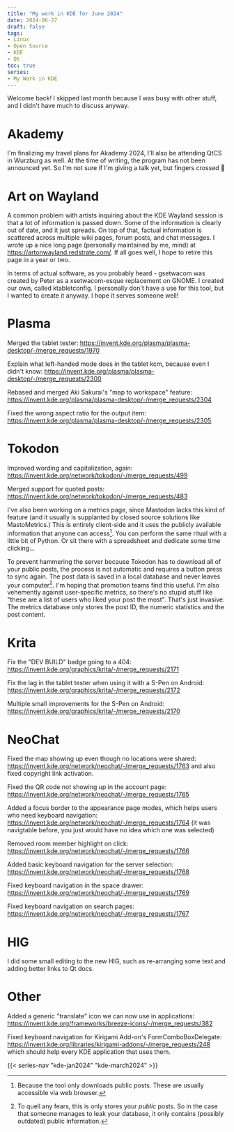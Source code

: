```yaml
---
title: "My work in KDE for June 2024"
date: 2024-06-27
draft: false
tags:
- Linux
- Open Source
- KDE
- Qt
toc: true
series:
- My Work in KDE
---
```


Welcome back! I skipped last month because I was busy with other stuff, and I didn't have much to discuss anyway.

# Akademy

I'm finalizing my travel plans for Akademy 2024, I'll also be attending QtCS in Wurzburg as well. At the time of writing, the program has not been announced yet. So I'm not sure if I'm giving a talk yet, but fingers crossed 🤞

# Art on Wayland

A common problem with artists inquiring about the KDE Wayland session is that a lot of information is passed down. Some of the information is clearly out of date, and it just spreads. On top of that, factual information is scattered across multiple wiki pages, forum posts, and chat messages. I wrote up a nice long page (personally maintained by me, mind) at https://artonwayland.redstrate.com/. If all goes well, I hope to retire this page in a year or two.

In terms of actual software, as you probably heard - gsetwacom was created by Peter as a xsetwacom-esque replacement on GNOME. I created our own, called ktabletconfig. I personally don't have a use for this tool, but I wanted to create it anyway. I hope it serves someone well!

# Plasma

Merged the tablet tester: https://invent.kde.org/plasma/plasma-desktop/-/merge_requests/1970

Explain what left-handed mode does in the tablet kcm, because even I didn't know: https://invent.kde.org/plasma/plasma-desktop/-/merge_requests/2300

Rebased and merged Aki Sakurai's "map to workspace" feature: https://invent.kde.org/plasma/plasma-desktop/-/merge_requests/2304

Fixed the wrong aspect ratio for the output item: https://invent.kde.org/plasma/plasma-desktop/-/merge_requests/2305

# Tokodon

Improved wording and capitalization, again: https://invent.kde.org/network/tokodon/-/merge_requests/499

Merged support for quoted posts: https://invent.kde.org/network/tokodon/-/merge_requests/483

I've also been working on a metrics page, since Mastodon lacks this kind of feature (and it usually is supplanted by closed source solutions like MastoMetrics.) This is entirely client-side and it uses the publicly available information that anyone can access[^1]. You can perform the same ritual with a little bit of Python. Or sit there with a spreadsheet and dedicate some time clicking...

To prevent hammering the server because Tokodon has to download all of your public posts, the process is not automatic and requires a button press to sync again. The post data is saved in a local database and never leaves your computer[^2]. I'm hoping that promotion teams find this useful. I'm also vehemently against user-specific metrics, so there's no stupid stuff like "these are a list of users who liked your post the most". That's just invasive. The metrics database only stores the post ID, the numeric statistics and the post content.

# Krita

Fix the "DEV BUILD" badge going to a 404: https://invent.kde.org/graphics/krita/-/merge_requests/2171

Fix the lag in the tablet tester when using it with a S-Pen on Android: https://invent.kde.org/graphics/krita/-/merge_requests/2172

Multiple small improvements for the S-Pen on Android: https://invent.kde.org/graphics/krita/-/merge_requests/2170

# NeoChat

Fixed the map showing up even though no locations were shared: https://invent.kde.org/network/neochat/-/merge_requests/1763 and also fixed copyright link activation.

Fixed the QR code not showing up in the account page: https://invent.kde.org/network/neochat/-/merge_requests/1765

Added a focus border to the appearance page modes, which helps users who need keyboard navigation: https://invent.kde.org/network/neochat/-/merge_requests/1764 (it was navigtable before, you just would have no idea which one was selected)

Removed room member highlight on click: https://invent.kde.org/network/neochat/-/merge_requests/1766

Added basic keyboard navigation for the server selection: https://invent.kde.org/network/neochat/-/merge_requests/1768

Fixed keyboard navigation in the space drawer: https://invent.kde.org/network/neochat/-/merge_requests/1769

Fixed keyboard navigation on search pages: https://invent.kde.org/network/neochat/-/merge_requests/1767

# HIG

I did some small editing to the new HIG, such as re-arranging some text and adding better links to Qt docs.

# Other

Added a generic "translate" icon we can now use in applications: https://invent.kde.org/frameworks/breeze-icons/-/merge_requests/382

Fixed keyboard navigation for Kirigami Add-on's FormComboBoxDelegate: https://invent.kde.org/libraries/kirigami-addons/-/merge_requests/248 which should help every KDE application that uses them.

{{< series-nav "kde-jan2024" "kde-march2024" >}}

[^1]: Because the tool only downloads public posts. These are usually accessible via web browser.

[^2]: To quell any fears, this is only stores your *public* posts. So in the case that someone manages to leak your database, it only contains (possibly outdated) public information.
